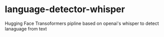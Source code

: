 # language-detector-whisper
Hugging Face Transoformers pipline based on openai's whisper to detect lanaguage from text
